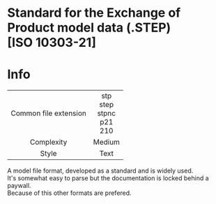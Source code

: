 # Standard for the Exchange of Product model data (.STEP)<br>[ISO 10303-21]

# Info
|||
|:-:|:-:
|Common file extension|stp<br>step<br>stpnc<br>p21<br>210|
|Complexity| Medium|
|Style| Text|

A model file format, developed as a standard and is widely used.<br>
It's somewhat easy to parse but the documentation is locked behind a paywall.<br>
Because of this other formats are prefered.
